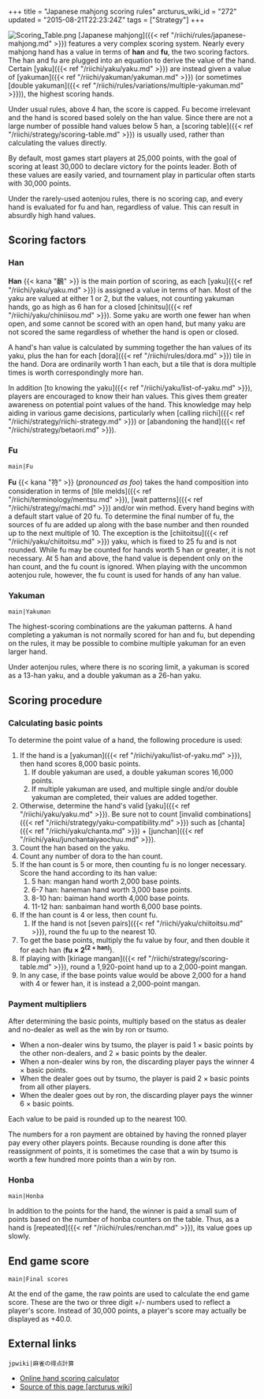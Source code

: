 +++
title = "Japanese mahjong scoring rules"
arcturus_wiki_id = "272"
updated = "2015-08-21T22:23:24Z"
tags = ["Strategy"]
+++

![Scoring_Table.png](Scoring_Table.png "Scoring_Table.png") [Japanese
mahjong]({{< ref "/riichi/rules/japanese-mahjong.md" >}}) features a very complex scoring system.
Nearly every mahjong hand has a value in terms of **han** and **fu**, the two scoring factors. The
han and fu are plugged into an equation to derive the value of the hand. Certain
[yaku]({{< ref "/riichi/yaku/yaku.md" >}}) are instead given a value of
[yakuman]({{< ref "/riichi/yakuman/yakuman.md" >}}) (or sometimes [double
yakuman]({{< ref "/riichi/rules/variations/multiple-yakuman.md" >}})), the highest scoring hands.

Under usual rules, above 4 han, the score is capped. Fu become irrelevant and the hand is scored
based solely on the han value. Since there are not a large number of possible hand values below 5
han, a [scoring table]({{< ref "/riichi/strategy/scoring-table.md" >}}) is usually used, rather than
calculating the values directly.

By default, most games start players at 25,000 points, with the goal of scoring at least 30,000 to
declare victory for the points leader. Both of these values are easily varied, and tournament play
in particular often starts with 30,000 points.

Under the rarely-used aotenjou rules, there is no scoring cap, and every hand is evaluated for fu
and han, regardless of value. This can result in absurdly high hand values.

## Scoring factors

### Han

**Han** {{< kana "飜" >}} is the main portion of scoring, as each
[yaku]({{< ref "/riichi/yaku/yaku.md" >}}) is assigned a value in terms of han. Most of the yaku are
valued at either 1 or 2, but the values, not counting yakuman hands, go as high as 6 han for a
closed [chinitsu]({{< ref "/riichi/yaku/chiniisou.md" >}}). Some yaku are worth one fewer han when
open, and some cannot be scored with an open hand, but many yaku are not scored the same regardless
of whether the hand is open or closed.

A hand's han value is calculated by summing together the han values of its yaku, plus the han for
each [dora]({{< ref "/riichi/rules/dora.md" >}}) tile in the hand. Dora are ordinarily worth 1 han
each, but a tile that is dora multiple times is worth correspondingly more han.

In addition [to knowing the yaku]({{< ref "/riichi/yaku/list-of-yaku.md" >}}), players are
encouraged to know their han values. This gives them greater awareness on potential point values of
the hand. This knowledge may help aiding in various game decisions, particularly when [calling
riichi]({{< ref "/riichi/strategy/riichi-strategy.md" >}}) or [abandoning the
hand]({{< ref "/riichi/strategy/betaori.md" >}}).

### Fu

`main|Fu`

**Fu** {{< kana "符" >}} (_pronounced as foo_) takes the hand composition into consideration in
terms of [tile melds]({{< ref "/riichi/terminology/mentsu.md" >}}), [wait
patterns]({{< ref "/riichi/strategy/machi.md" >}}) and/or win method. Every hand begins with a
default start value of 20 fu. To determine the final number of fu, the sources of fu are added up
along with the base number and then rounded up to the next multiple of 10. The exception is the
[chiitoitsu]({{< ref "/riichi/yaku/chiitoitsu.md" >}}) yaku, which is fixed to 25 fu and is not
rounded. While fu may be counted for hands worth 5 han or greater, it is not necessary. At 5 han and
above, the hand value is dependent only on the han count, and the fu count is ignored. When playing
with the uncommon aotenjou rule, however, the fu count is used for hands of any han value.

### Yakuman

`main|Yakuman`

The highest-scoring combinations are the yakuman patterns. A hand completing a yakuman is not
normally scored for han and fu, but depending on the rules, it may be possible to combine multiple
yakuman for an even larger hand.

Under aotenjou rules, where there is no scoring limit, a yakuman is scored as a 13-han yaku, and a
double yakuman as a 26-han yaku.

## Scoring procedure

### Calculating basic points

To determine the point value of a hand, the following procedure is used:

1.  If the hand is a [yakuman]({{< ref "/riichi/yaku/list-of-yaku.md" >}}), then hand scores 8,000
    basic points.
    1.  If double yakuman are used, a double yakuman scores 16,000 points.
    2.  If multiple yakuman are used, and multiple single and/or double yakuman are completed, their
        values are added together.
2.  Otherwise, determine the hand's valid [yaku]({{< ref "/riichi/yaku/yaku.md" >}}). Be sure not to
    count [invalid combinations]({{< ref "/riichi/strategy/yaku-compatibility.md" >}}) such as
    [chanta]({{< ref "/riichi/yaku/chanta.md" >}}) +
    [junchan]({{< ref "/riichi/yaku/junchantaiyaochuu.md" >}}).
3.  Count the han based on the yaku.
4.  Count any number of dora to the han count.
5.  If the han count is 5 or more, then counting fu is no longer necessary. Score the hand according
    to its han value:
    1.  5 han: mangan hand worth 2,000 base points.
    2.  6-7 han: haneman hand worth 3,000 base points.
    3.  8-10 han: baiman hand worth 4,000 base points.
    4.  11-12 han: sanbaiman hand worth 6,000 base points.
6.  If the han count is 4 or less, then count fu.
    1.  If the hand is not [seven pairs]({{< ref "/riichi/yaku/chiitoitsu.md" >}}), round the fu up
        to the nearest 10.
7.  To get the base points, multiply the fu value by four, and then double it for each han (**fu ×
    2<sup>(2 + han)</sup>**).
8.  If playing with [kiriage mangan]({{< ref "/riichi/strategy/scoring-table.md" >}}), round a
    1,920-point hand up to a 2,000-point mangan.
9.  In any case, if the base points value would be above 2,000 for a hand with 4 or fewer han, it is
    instead a 2,000-point mangan.

### Payment multipliers

After determining the basic points, multiply based on the status as dealer and no-dealer as well as
the win by ron or tsumo.

- When a non-dealer wins by tsumo, the player is paid 1 × basic points by the other non-dealers, and
  2 × basic points by the dealer.
- When a non-dealer wins by ron, the discarding player pays the winner 4 × basic points.
- When the dealer goes out by tsumo, the player is paid 2 × basic points from all other players.
- When the dealer goes out by ron, the discarding player pays the winner 6 × basic points.

Each value to be paid is rounded up to the nearest 100.

The numbers for a ron payment are obtained by having the ronned player pay every other players
points. Because rounding is done after this reassignment of points, it is sometimes the case that a
win by tsumo is worth a few hundred more points than a win by ron.

### Honba

`main|Honba`

In addition to the points for the hand, the winner is paid a small sum of points based on the number
of honba counters on the table. Thus, as a hand is
[repeated]({{< ref "/riichi/rules/renchan.md" >}}), its value goes up slowly.

## End game score

`main|Final scores`

At the end of the game, the raw points are used to calculate the end game score. These are the two
or three digit +/- numbers used to reflect a player's score. Instead of 30,000 points, a player's
score may actually be displayed as +40.0.

## External links

`jpwiki|麻雀の得点計算`

- [Online hand scoring calculator](http://jbcs.info/Mahjong/hand/calculator.html)
- [Source of this page [arcturus wiki]](http://arcturus.su/wiki/Japanese_mahjong_scoring_rules)
